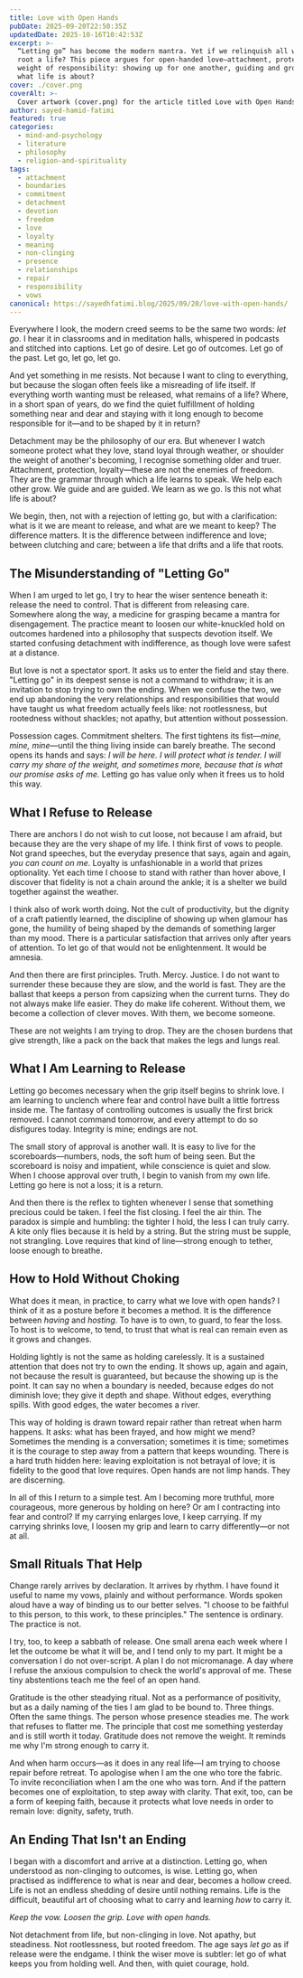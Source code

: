 ```yaml
---
title: Love with Open Hands
pubDate: 2025-09-20T22:50:35Z
updatedDate: 2025-10-16T10:42:53Z
excerpt: >-
  “Letting go” has become the modern mantra. Yet if we relinquish all we desire, what remains to
  root a life? This piece argues for open-handed love—attachment, protection, loyalty—and the chosen
  weight of responsibility: showing up for one another, guiding and growing together. Is this not
  what life is about?
cover: ./cover.png
coverAlt: >-
  Cover artwork (cover.png) for the article titled Love with Open Hands.
author: sayed-hamid-fatimi
featured: true
categories:
  - mind-and-psychology
  - literature
  - philosophy
  - religion-and-spirituality
tags:
  - attachment
  - boundaries
  - commitment
  - detachment
  - devotion
  - freedom
  - love
  - loyalty
  - meaning
  - non-clinging
  - presence
  - relationships
  - repair
  - responsibility
  - vows
canonical: https://sayedhfatimi.blog/2025/09/20/love-with-open-hands/
---
```


Everywhere I look, the modern creed seems to be the same two words: *let go*. I hear it in classrooms and in meditation halls, whispered in podcasts and stitched into captions. Let go of desire. Let go of outcomes. Let go of the past. Let go, let go, let go.

And yet something in me resists. Not because I want to cling to everything, but because the slogan often feels like a misreading of life itself. If everything worth wanting must be released, what remains of a life? Where, in a short span of years, do we find the quiet fulfillment of holding something near and dear and staying with it long enough to become responsible for it—and to be shaped by it in return?

Detachment may be the philosophy of our era. But whenever I watch someone protect what they love, stand loyal through weather, or shoulder the weight of another's becoming, I recognise something older and truer. Attachment, protection, loyalty—these are not the enemies of freedom. They are the grammar through which a life learns to speak. We help each other grow. We guide and are guided. We learn as we go. Is this not what life is about?

We begin, then, not with a rejection of letting go, but with a clarification: what is it we are meant to release, and what are we meant to keep? The difference matters. It is the difference between indifference and love; between clutching and care; between a life that drifts and a life that roots.

## The Misunderstanding of "Letting Go"

When I am urged to let go, I try to hear the wiser sentence beneath it: release the need to control. That is different from releasing care. Somewhere along the way, a medicine for grasping became a mantra for disengagement. The practice meant to loosen our white-knuckled hold on outcomes hardened into a philosophy that suspects devotion itself. We started confusing detachment with indifference, as though love were safest at a distance.

But love is not a spectator sport. It asks us to enter the field and stay there. "Letting go" in its deepest sense is not a command to withdraw; it is an invitation to stop trying to own the ending. When we confuse the two, we end up abandoning the very relationships and responsibilities that would have taught us what freedom actually feels like: not rootlessness, but rootedness without shackles; not apathy, but attention without possession.

Possession cages. Commitment shelters. The first tightens its fist—*mine, mine, mine*—until the thing living inside can barely breathe. The second opens its hands and says: *I will be here. I will protect what is tender. I will carry my share of the weight, and sometimes more, because that is what our promise asks of me.* Letting go has value only when it frees us to hold this way.

## What I Refuse to Release

There are anchors I do not wish to cut loose, not because I am afraid, but because they are the very shape of my life. I think first of vows to people. Not grand speeches, but the everyday presence that says, again and again, *you can count on me*. Loyalty is unfashionable in a world that prizes optionality. Yet each time I choose to stand with rather than hover above, I discover that fidelity is not a chain around the ankle; it is a shelter we build together against the weather.

I think also of work worth doing. Not the cult of productivity, but the dignity of a craft patiently learned, the discipline of showing up when glamour has gone, the humility of being shaped by the demands of something larger than my mood. There is a particular satisfaction that arrives only after years of attention. To let go of that would not be enlightenment. It would be amnesia.

And then there are first principles. Truth. Mercy. Justice. I do not want to surrender these because they are slow, and the world is fast. They are the ballast that keeps a person from capsizing when the current turns. They do not always make life easier. They do make life coherent. Without them, we become a collection of clever moves. With them, we become someone.

These are not weights I am trying to drop. They are the chosen burdens that give strength, like a pack on the back that makes the legs and lungs real.

## What I Am Learning to Release

Letting go becomes necessary when the grip itself begins to shrink love. I am learning to unclench where fear and control have built a little fortress inside me. The fantasy of controlling outcomes is usually the first brick removed. I cannot command tomorrow, and every attempt to do so disfigures today. Integrity is mine; endings are not.

The small story of approval is another wall. It is easy to live for the scoreboards—numbers, nods, the soft hum of being seen. But the scoreboard is noisy and impatient, while conscience is quiet and slow. When I choose approval over truth, I begin to vanish from my own life. Letting go here is not a loss; it is a return.

And then there is the reflex to tighten whenever I sense that something precious could be taken. I feel the fist closing. I feel the air thin. The paradox is simple and humbling: the tighter I hold, the less I can truly carry. A kite only flies because it is held by a string. But the string must be supple, not strangling. Love requires that kind of line—strong enough to tether, loose enough to breathe.

## How to Hold Without Choking

What does it mean, in practice, to carry what we love with open hands? I think of it as a posture before it becomes a method. It is the difference between *having* and *hosting*. To have is to own, to guard, to fear the loss. To host is to welcome, to tend, to trust that what is real can remain even as it grows and changes.

Holding lightly is not the same as holding carelessly. It is a sustained attention that does not try to own the ending. It shows up, again and again, not because the result is guaranteed, but because the showing up is the point. It can say no when a boundary is needed, because edges do not diminish love; they give it depth and shape. Without edges, everything spills. With good edges, the water becomes a river.

This way of holding is drawn toward repair rather than retreat when harm happens. It asks: what has been frayed, and how might we mend? Sometimes the mending is a conversation; sometimes it is time; sometimes it is the courage to step away from a pattern that keeps wounding. There is a hard truth hidden here: leaving exploitation is not betrayal of love; it is fidelity to the good that love requires. Open hands are not limp hands. They are discerning.

In all of this I return to a simple test. Am I becoming more truthful, more courageous, more generous by holding on here? Or am I contracting into fear and control? If my carrying enlarges love, I keep carrying. If my carrying shrinks love, I loosen my grip and learn to carry differently—or not at all.

## Small Rituals That Help

Change rarely arrives by declaration. It arrives by rhythm. I have found it useful to name my vows, plainly and without performance. Words spoken aloud have a way of binding us to our better selves. "I choose to be faithful to this person, to this work, to these principles." The sentence is ordinary. The practice is not.

I try, too, to keep a sabbath of release. One small arena each week where I let the outcome be what it will be, and I tend only to my part. It might be a conversation I do not over-script. A plan I do not micromanage. A day where I refuse the anxious compulsion to check the world's approval of me. These tiny abstentions teach me the feel of an open hand.

Gratitude is the other steadying ritual. Not as a performance of positivity, but as a daily naming of the ties I am glad to be bound to. Three things. Often the same things. The person whose presence steadies me. The work that refuses to flatter me. The principle that cost me something yesterday and is still worth it today. Gratitude does not remove the weight. It reminds me why I'm strong enough to carry it.

And when harm occurs—as it does in any real life—I am trying to choose repair before retreat. To apologise when I am the one who tore the fabric. To invite reconciliation when I am the one who was torn. And if the pattern becomes one of exploitation, to step away with clarity. That exit, too, can be a form of keeping faith, because it protects what love needs in order to remain love: dignity, safety, truth.

## An Ending That Isn't an Ending

I began with a discomfort and arrive at a distinction. Letting go, when understood as non-clinging to outcomes, is wise. Letting go, when practised as indifference to what is near and dear, becomes a hollow creed. Life is not an endless shedding of desire until nothing remains. Life is the difficult, beautiful art of choosing what to carry and learning *how* to carry it.

*Keep the vow. Loosen the grip. Love with open hands.*

Not detachment from life, but non-clinging in love. Not apathy, but steadiness. Not rootlessness, but rooted freedom. The age says *let go* as if release were the endgame. I think the wiser move is subtler: let go of what keeps you from holding well. And then, with quiet courage, hold.

